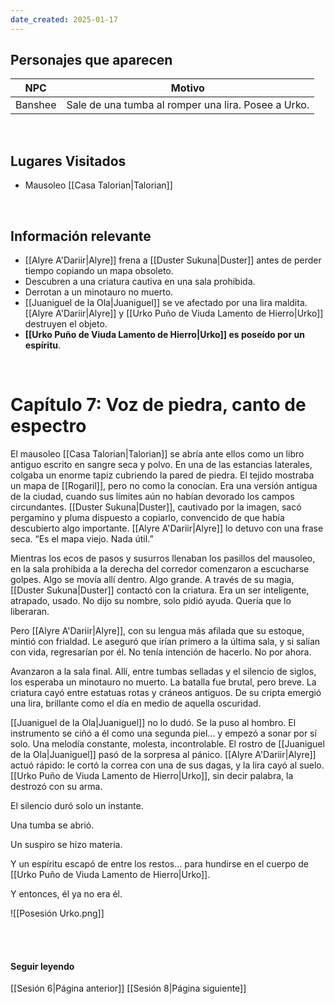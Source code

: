 ```yaml
---
date_created: 2025-01-17
---
```




## Personajes que aparecen

|   NPC   |                   Motivo                   | 
|---------|--------------------------------------------| 
| Banshee | Sale de una tumba al romper una lira. Posee a Urko.| 


<br>

## Lugares Visitados
- Mausoleo [[Casa Talorian|Talorian]]

<br>

## Información relevante
- [[Alyre A'Dariir|Alyre]] frena a [[Duster Sukuna|Duster]] antes de perder tiempo copiando un mapa obsoleto.
- Descubren a una criatura cautiva en una sala prohibida.
- Derrotan a un minotauro no muerto.
- [[Juaniguel de la Ola|Juaniguel]] se ve afectado por una lira maldita. [[Alyre A'Dariir|Alyre]] y [[Urko Puño de Viuda Lamento de Hierro|Urko]] destruyen el objeto.
- **[[Urko Puño de Viuda Lamento de Hierro|Urko]] es poseído por un espíritu**.


<br>

# Capítulo 7: Voz de piedra, canto de espectro

El mausoleo [[Casa Talorian|Talorian]] se abría ante ellos como un libro antiguo escrito en sangre seca y polvo. En una de las estancias laterales, colgaba un enorme tapiz cubriendo la pared de piedra. El tejido mostraba un mapa de [[Rogaril]], pero no como la conocían. Era una versión antigua de la ciudad, cuando sus límites aún no habían devorado los campos circundantes. [[Duster Sukuna|Duster]], cautivado por la imagen, sacó pergamino y pluma dispuesto a copiarlo, convencido de que había descubierto algo importante. [[Alyre A'Dariir|Alyre]] lo detuvo con una frase seca. “Es el mapa viejo. Nada útil.”

Mientras los ecos de pasos y susurros llenaban los pasillos del mausoleo, en la sala prohibida a la derecha del corredor comenzaron a escucharse golpes. Algo se movía allí dentro. Algo grande. A través de su magia, [[Duster Sukuna|Duster]] contactó con la criatura. Era un ser inteligente, atrapado, usado. No dijo su nombre, solo pidió ayuda. Quería que lo liberaran.

Pero [[Alyre A'Dariir|Alyre]], con su lengua más afilada que su estoque, mintió con frialdad. Le aseguró que irían primero a la última sala, y si salían con vida, regresarían por él. No tenía intención de hacerlo. No por ahora.

Avanzaron a la sala final. Allí, entre tumbas selladas y el silencio de siglos, los esperaba un minotauro no muerto. La batalla fue brutal, pero breve. La criatura cayó entre estatuas rotas y cráneos antiguos. De su cripta emergió una lira, brillante como el día en medio de aquella oscuridad.

[[Juaniguel de la Ola|Juaniguel]] no lo dudó. Se la puso al hombro. El instrumento se ciñó a él como una segunda piel… y empezó a sonar por sí solo. Una melodía constante, molesta, incontrolable. El rostro de [[Juaniguel de la Ola|Juaniguel]] pasó de la sorpresa al pánico. [[Alyre A'Dariir|Alyre]] actuó rápido: le cortó la correa con una de sus dagas, y la lira cayó al suelo. [[Urko Puño de Viuda Lamento de Hierro|Urko]], sin decir palabra, la destrozó con su arma.

El silencio duró solo un instante.

Una tumba se abrió.

Un suspiro se hizo materia.

Y un espíritu escapó de entre los restos… para hundirse en el cuerpo de [[Urko Puño de Viuda Lamento de Hierro|Urko]].

Y entonces, él ya no era él.

![[Posesión Urko.png]]

<br>

<br>

#### Seguir leyendo

[[Sesión 6|Página anterior]]
[[Sesión 8|Página siguiente]]

